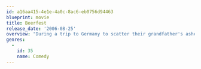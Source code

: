 ```yaml
---
id: a16aa415-4e1e-4a0c-8ac6-eb0756d94463
blueprint: movie
title: Beerfest
release_date: '2006-08-25'
overview: "During a trip to Germany to scatter their grandfather's ashes, German-American brothers Todd and Jan discover Beerfest, the secret Olympics of downing stout, and want to enter the contest to defend their family's beer-guzzling honor. Their Old Country cousins sneer at the Yanks' chances, prompting the siblings to return to America to prepare for a showdown the following year."
genres:
  -
    id: 35
    name: Comedy
---
```

